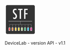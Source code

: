 <img src="res/common/logo/exports/STF-128.png?raw=true" style="width:100px;height:100px;" alt="STF">

DeviceLab - version API - v1.1


